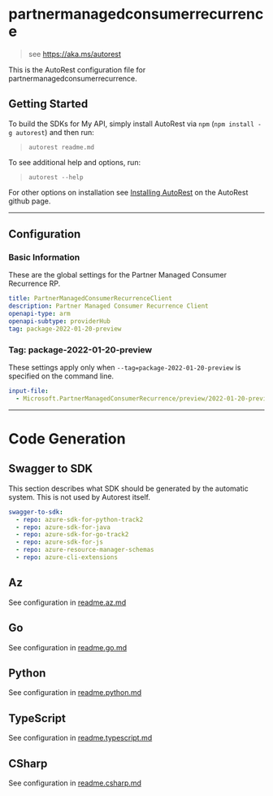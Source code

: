 # partnermanagedconsumerrecurrence

> see https://aka.ms/autorest

This is the AutoRest configuration file for partnermanagedconsumerrecurrence.

## Getting Started

To build the SDKs for My API, simply install AutoRest via `npm` (`npm install -g autorest`) and then run:

> `autorest readme.md`

To see additional help and options, run:

> `autorest --help`

For other options on installation see [Installing AutoRest](https://aka.ms/autorest/install) on the AutoRest github page.

---

## Configuration

### Basic Information

These are the global settings for the Partner Managed Consumer Recurrence RP.

```yaml
title: PartnerManagedConsumerRecurrenceClient
description: Partner Managed Consumer Recurrence Client
openapi-type: arm
openapi-subtype: providerHub
tag: package-2022-01-20-preview
```

### Tag: package-2022-01-20-preview

These settings apply only when `--tag=package-2022-01-20-preview` is specified on the command line.

```yaml $(tag) == 'package-2022-01-20-preview'
input-file:
  - Microsoft.PartnerManagedConsumerRecurrence/preview/2022-01-20-preview/partnermanagedconsumerrecurrence.json
```

---

# Code Generation

## Swagger to SDK

This section describes what SDK should be generated by the automatic system.
This is not used by Autorest itself.

```yaml $(swagger-to-sdk)
swagger-to-sdk:
  - repo: azure-sdk-for-python-track2
  - repo: azure-sdk-for-java
  - repo: azure-sdk-for-go-track2
  - repo: azure-sdk-for-js
  - repo: azure-resource-manager-schemas
  - repo: azure-cli-extensions
```
## Az

See configuration in [readme.az.md](./readme.az.md)

## Go

See configuration in [readme.go.md](./readme.go.md)

## Python

See configuration in [readme.python.md](./readme.python.md)

## TypeScript

See configuration in [readme.typescript.md](./readme.typescript.md)

## CSharp

See configuration in [readme.csharp.md](./readme.csharp.md)
